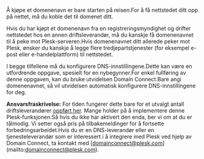 Å kjøpe et domenenavn er bare starten på reisen.For å få nettstedet ditt opp på nettet, må du koble det til domenet ditt.

Hvis du har kjøpt et domenenavn fra en registreringsmyndighet og drifter nettstedet hos en annen driftsleverandør, må du kanskje få domenenavnet til å peke mot Plesk-serveren.Hvis domenenavnet ditt allerede peker mot Plesk, ønsker du kanskje å legge flere tredjepartstjenester (for eksempel e-post eller e-handelplattform) til nettstedet.

I begge tilfellene må du konfigurere DNS-innstillingene.Dette kan være en utfordrende oppgave, spesielt for en nybegynner.For enkel fullføring av denne oppgaven, kan du bruke utvidelsen Domain Connect.Bare angi domenenavnet, så vil utvidelsen automatisk konfigurere DNS-innstillingene for deg. 

**Ansvarsfraskrivelse:** For tiden fungerer dette bare for et utvalgt antall driftsleverandører [oppført her](https://www.domainconnect.org). Mange holder på å implementere denne Plesk-funksjonen.Så hvis du ikke har aktivert den enda, ber vi om at du er tålmodig. Vi setter også pris på tilbakemeldinger for å fortsette forbedringsarbeidet.Hvis du er en DNS-leverandør eller en tjenesteleverandør som er interessert i å integrere med Plesk ved hjelp av Domain Connect, ta kontakt med [domainconnect@plesk.com] (mailto:domainconnect@plesk.com).